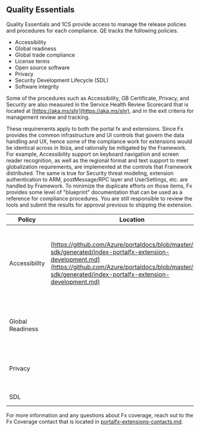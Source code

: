 
<a name="quality-essentials"></a>
## Quality Essentials

Quality Essentials  and 1CS provide access to manage the release policies and procedures for each compliance. QE tracks the following policies.
* Accessibility
* Global readiness
* Global trade compliance
* License terms
* Open source software
* Privacy
* Security Development Lifecycle (SDL)
* Software integrity

Some of the procedures such as Accessibility, GB Certificate, Privacy, and Security are also measured in the Service Health Review Scorecard that is located at [https://aka.ms/shr](https://aka.ms/shr), and in the exit criteria for management review and tracking. 

These requirements apply to both the portal fx and extensions. Since Fx provides the common infrastructure and UI controls that govern the data handling and UX, hence some of the compliance work for extensions would be identical across in Ibiza, and rationally be mitigated by the Framework. For example, Accessibility support on keyboard navigation and screen reader recognition, as well as the regional format and text support to meet globalization requirements, are implemented at the controls that Framework distributed.  The same is true for Security threat modeling, extension authentication to ARM, postMessage/RPC layer and UserSettings, etc. are handled by Framework. To minimize the duplicate efforts on those items, Fx provides some level of "blueprint" documentation that can be used as a reference for compliance procedures. You are still responsible to review the tools and submit the results for approval previous to shipping the extension. 

| Policy            | Location  | Fx coverage |
| ---               | ---       | --- |
| Accessibility     | [https://github.com/Azure/portaldocs/blob/master/portal-sdk/generated/index-portalfx-extension-development.md](https://github.com/Azure/portaldocs/blob/master/portal-sdk/generated/index-portalfx-extension-development.md) | Generic control supports on keyboard, focus handling, touch, screen reader, high contrast, and theming |
| Global Readiness  |           | Localizability, regional format, text support, China GB standard |
| Privacy           |           | User settings data handling, encryption, and authentication |
| SDL               |           | Threat modeling |

For more information and any questions about Fx coverage, reach out to the Fx Coverage contact that is located in [portalfx-extensions-contacts.md](portalfx-extensions-contacts.md).